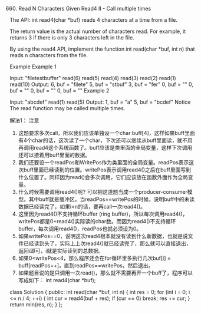 660. Read N Characters Given Read4 II - Call multiple times

The API: int read4(char *buf) reads 4 characters at a time from a file.

The return value is the actual number of characters read. For example, it returns 3 if there is only 3 characters left in the file.

By using the read4 API, implement the function int read(char *buf, int n) that reads n characters from the file.

Example
Example 1

Input:
"filetestbuffer"
read(6)
read(5)
read(4)
read(3)
read(2)
read(1)
read(10)
Output:
6, buf = "filete"
5, buf = "stbuf"
3, buf = "fer"
0, buf = ""
0, buf = ""
0, buf = ""
0, buf = ""
Example 2

Input:
"abcdef"
read(1)
read(5)
Output:
1, buf = "a"
5, buf = "bcdef"
Notice
The read function may be called multiple times.


解法1：
注意
1) 这题要求多次call，所以我们应该单独设一个char buff[4]，这样如果buff里面有4个char的话，这次读了一个char，下次还可以继续从buff里面读，就不用再调用read4这个系统函数了。buff应该是类里面的全局变量，这样下次调用还可以接着用buff里面的数据。
2) 我们还要设一个readPos和WritePos作为类里面的全局变量。readPos表示这次buff里面已经读到的位置。writePos表示调用read4()之后在buff里面写到什么位置了。同样因为read()会多次调用，它们应该放在函数外面作为全局变量。
3) 什么时候需要调用read4()呢? 可以把这道题当成一个producer-consumer模型。其中buff就是缓冲区。当readPos==writePos的时候，说明buff中的未读数据已经读完了，如果i<n的话，要再call一次read4()。
4) 这里因为read4()不支持循环buffer (ring buffer)，所以每次调用read4()，writePos都是0+read4()实际读的char数。而因为read4()不支持循环buffer，每次调用read4()，readPos也就必须设为0。
5) 如果writePos==0，说明这次read4根本就没有读到什么新数据，也就是说文件已经读到头了，实际上上次read4()就已经读完了，那么就可以直接退出，返回i即可，i就是实际读到的总数据。
6) 如果0<writePos<4，那么程序还会在for循环里多执行几次buf[i] = buff[readPos++]，直到readPos==writePos，然后退出。
7) 如果题目说的是只调用一次read()，那么就不需要再开一个buff了，程序可以写成如下：
int read4(char *buf);

class Solution {
public:
    int read(char *buf, int n) {
        int res = 0;
        for (int i = 0; i <= n / 4; ++i) {
            int cur = read4(buf + res);
            if (cur == 0) break;
            res += cur;
        }
        return min(res, n);
    }
};

